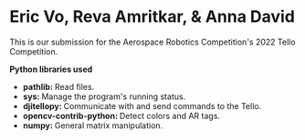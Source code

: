 <h1>Eric Vo, Reva Amritkar, & Anna David</h1>
<p>This is our submission for the Aerospace Robotics Competition's 2022 Tello Competition.</p>

<strong>Python libraries used</strong>
<ul>
<li><strong>pathlib: </strong>Read files.</li>
<li><strong>sys: </strong>Manage the program's running status.</li>
<li><strong>djitellopy: </strong>Communicate with and send commands to the Tello.</li>
<li><strong>opencv-contrib-python: </strong>Detect colors and AR tags.</li>
<li><strong>numpy: </strong>General matrix manipulation.</li>
</ul>
